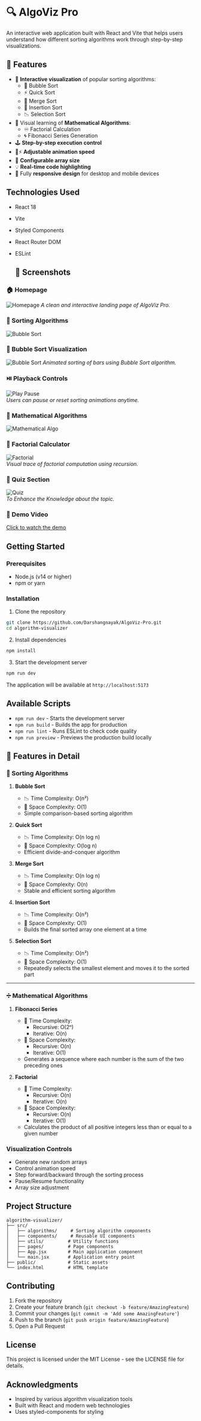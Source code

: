 # 🔍 AlgoViz Pro

An interactive web application built with React and Vite that helps users understand how different sorting algorithms work through step-by-step visualizations.

## 🚀 Features

- 🎨 **Interactive visualization** of popular sorting algorithms:
  - 🔁 Bubble Sort
  - ⚡ Quick Sort
  - 🔀 Merge Sort
  - 🔼 Insertion Sort
  - 📉 Selection Sort
- 📐 Visual learning of **Mathematical Algorithms**:
  - ♾ Factorial Calculation
  - 🌀 Fibonacci Series Generation
- 🕹️ **Step-by-step execution control**
- 🐢⚡ **Adjustable animation speed**
- 📏 **Configurable array size**
- 💡 **Real-time code highlighting**
- 📱 Fully **responsive design** for desktop and mobile devices

## Technologies Used

- React 18
- Vite
- Styled Components
- React Router DOM
- ESLint

  ## 📸 Screenshots

### 🏠 Homepage
![Homepage](https://github.com/Darshangnayak/AlgoViz-Pro/blob/ba8f4b089641fdcfcc8bc1b89248bc261277715b/HomePage.png)
*A clean and interactive landing page of AlgoViz Pro.*

### 🔢 Sorting Algorithms
![Bubble Sort](https://github.com/Darshangnayak/AlgoViz-Pro/blob/ba8f4b089641fdcfcc8bc1b89248bc261277715b/SortingAlgo.png)
 
### 🔢 Bubble Sort Visualization
![Bubble Sort](https://github.com/Darshangnayak/AlgoViz-Pro/blob/8dda6614a57a03c5dd701756a0831348c10482ab/visualization.png)
*Animated sorting of bars using Bubble Sort algorithm.*

### ⏯️ Playback Controls
![Play Pause](https://github.com/Darshangnayak/AlgoViz-Pro/blob/ba8f4b089641fdcfcc8bc1b89248bc261277715b/VisualizationPage.png)  
*Users can pause or reset sorting animations anytime.*

### 🔢 Mathematical Algorithms
![Mathematical Algo](https://github.com/Darshangnayak/AlgoViz-Pro/blob/ba8f4b089641fdcfcc8bc1b89248bc261277715b/Mathametical.png)


### 🔁 Factorial Calculator
![Factorial](https://github.com/Darshangnayak/AlgoViz-Pro/blob/ba8f4b089641fdcfcc8bc1b89248bc261277715b/visualof%20fact.png)  
*Visual trace of factorial computation using recursion.*

### 🔁 Quiz Section
![Quiz](https://github.com/Darshangnayak/AlgoViz-Pro/blob/ba8f4b089641fdcfcc8bc1b89248bc261277715b/quiz.png)  
*To Enhance the Knowledge about the topic.*

 ### 🎥 Demo Video

[Click to watch the demo](https://github.com/Darshangnayak/Ace-Interview/blob/main/project%20video%20(1)%20(1).mp4)



## Getting Started

### Prerequisites

- Node.js (v14 or higher)
- npm or yarn

### Installation

1. Clone the repository

```bash
git clone https://github.com/Darshangnayak/AlgoViz-Pro.git
cd algorithm-visualizer
```

2. Install dependencies

```bash
npm install
```

3. Start the development server

```bash
npm run dev
```

The application will be available at `http://localhost:5173`

## Available Scripts

- `npm run dev` - Starts the development server
- `npm run build` - Builds the app for production
- `npm run lint` - Runs ESLint to check code quality
- `npm run preview` - Previews the production build locally

## 🧠 Features in Detail

### 🔢 Sorting Algorithms

1. **Bubble Sort**
   - 📉 Time Complexity: O(n²)
   - 💾 Space Complexity: O(1)
   - Simple comparison-based sorting algorithm

2. **Quick Sort**
   - 📉 Time Complexity: O(n log n)
   - 💾 Space Complexity: O(log n)
   - Efficient divide-and-conquer algorithm

3. **Merge Sort**
   - 📉 Time Complexity: O(n log n)
   - 💾 Space Complexity: O(n)
   - Stable and efficient sorting algorithm

4. **Insertion Sort**
   - 📉 Time Complexity: O(n²)
   - 💾 Space Complexity: O(1)
   - Builds the final sorted array one element at a time

5. **Selection Sort**
   - 📉 Time Complexity: O(n²)
   - 💾 Space Complexity: O(1)
   - Repeatedly selects the smallest element and moves it to the sorted part

---

### ➗ Mathematical Algorithms

1. **Fibonacci Series**
   - 🔢 Time Complexity:
     - Recursive: O(2ⁿ)
     - Iterative: O(n)
   - 💾 Space Complexity:
     - Recursive: O(n)
     - Iterative: O(1)
   - Generates a sequence where each number is the sum of the two preceding ones

2. **Factorial**
   - 🔢 Time Complexity:
     - Recursive: O(n)
     - Iterative: O(n)
   - 💾 Space Complexity:
     - Recursive: O(n)
     - Iterative: O(1)
   - Calculates the product of all positive integers less than or equal to a given number


### Visualization Controls

- Generate new random arrays
- Control animation speed
- Step forward/backward through the sorting process
- Pause/Resume functionality
- Array size adjustment

## Project Structure

```
algorithm-visualizer/
├── src/
│   ├── algorithms/     # Sorting algorithm components
│   ├── components/     # Reusable UI components
│   ├── utils/         # Utility functions
│   ├── pages/         # Page components
│   ├── App.jsx        # Main application component
│   └── main.jsx       # Application entry point
├── public/            # Static assets
└── index.html         # HTML template

```

## Contributing

1. Fork the repository
2. Create your feature branch (`git checkout -b feature/AmazingFeature`)
3. Commit your changes (`git commit -m 'Add some AmazingFeature'`)
4. Push to the branch (`git push origin feature/AmazingFeature`)
5. Open a Pull Request

## License

This project is licensed under the MIT License - see the LICENSE file for details.

## Acknowledgments

- Inspired by various algorithm visualization tools
- Built with React and modern web technologies
- Uses styled-components for styling
